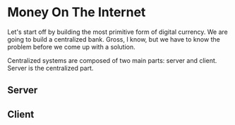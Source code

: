 # Money On The Internet

Let's start off by building the most primitive form of digital currency. We are going to build a centralized bank. Gross, I know, but we have to know the problem before we come up with a solution.

Centralized systems are composed of two main parts: server and client. Server is the centralized part.



## Server

## Client
